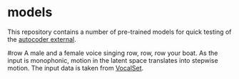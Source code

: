 # models

This repository contains a number of pre-trained models for quick testing of the [autocoder external](https://).

#row 
A male and a female voice singing row, row, row your boat. 
As the input is monophonic, motion in the latent space translates into stepwise motion.
The input data is taken from [VocalSet](https://zenodo.org/record/1203819).
